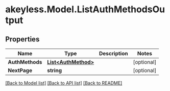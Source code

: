 # akeyless.Model.ListAuthMethodsOutput

## Properties

Name | Type | Description | Notes
------------ | ------------- | ------------- | -------------
**AuthMethods** | [**List&lt;AuthMethod&gt;**](AuthMethod.md) |  | [optional] 
**NextPage** | **string** |  | [optional] 

[[Back to Model list]](../README.md#documentation-for-models) [[Back to API list]](../README.md#documentation-for-api-endpoints) [[Back to README]](../README.md)

